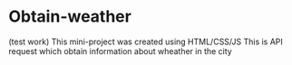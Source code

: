 # Obtain-weather
(test work)
This mini-project was created using HTML/CSS/JS
This is API request which obtain information about wheather in the city
